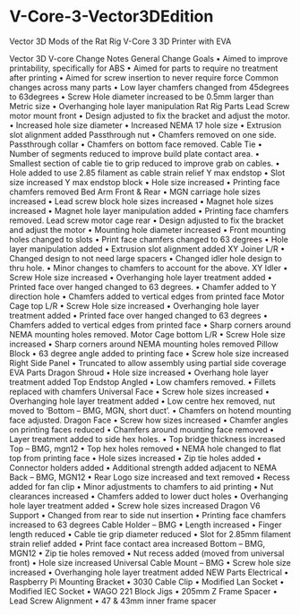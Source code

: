# V-Core-3-Vector3DEdition
Vector 3D Mods of the Rat Rig V-Core 3 3D Printer with EVA

Vector 3D V-core Change Notes
General Change Goals
•	Aimed to improve printability, specifically for ABS
•	Aimed for parts to require no treatment after printing
•	Aimed for screw insertion to never require force
Common changes across many parts
•	Low layer chamfers changed from 45degrees to 63degrees
•	Screw Hole diameter increased to be 0.5mm larger than Metric size
•	Overhanging hole layer manipulation 
Rat Rig Parts
Lead Screw motor mount front
•	Design adjusted to fix the bracket and adjust the motor.
•	Increased hole size diameter
•	Increased NEMA 17 hole size
•	Extrusion slot alignment added
Passthrough nut
•	Chamfers removed on one side.
Passthrough collar
•	Chamfers on bottom face removed.
Cable Tie
•	Number of segments reduced to improve build plate contact area.
•	Smallest section of cable tie to grip reduced to improve grab on cables.
•	Hole added to use 2.85 filament as cable strain relief
Y max endstop 
•	Slot size increased
Y max endstop block
•	Hole size increased
•	Printing face chamfers removed
Bed Arm Front & Rear
•	MGN carriage hole sizes increased
•	Lead screw block hole sizes increased
•	Magnet hole sizes increased
•	Magnet hole layer manipulation added
•	Printing face chamfers removed.
Lead screw motor cage rear
•	Design adjusted to fix the bracket and adjust the motor 
•	Mounting hole diameter increased
•	Front mounting holes changed to slots
•	Print face chamfers changed to 63 degrees
•	Hole layer manipulation added
•	Extrusion slot alignment added
XY Joiner L/R
•	Changed design to not need large spacers
•	Changed idler hole design to thru hole.
•	Minor changes to chamfers to account for the above.
XY Idler
•	Screw Hole size increased
•	Overhanging hole layer treatment added
•	Printed face over hanged changed to 63 degrees.
•	Chamfer added to Y direction hole
•	Chamfers added to vertical edges from printed face
Motor Cage top L/R
•	Screw Hole size increased
•	Overhanging hole layer treatment added
•	Printed face over hanged changed to 63 degrees
•	Chamfers added to vertical edges from printed face
•	Sharp corners around NEMA mounting holes removed.
Motor Cage bottom L/R
•	Screw Hole size increased
•	Sharp corners around NEMA mounting holes removed
Pillow Block
•	63 degree angle added to printing face
•	Screw hole size increased
Right Side Panel
•	Truncated to allow assembly using partial side coverage
EVA Parts
Dragon Shroud
•	Hole size increased
•	Overhang hole layer treatment added
Top Endstop Angled
•	Low chamfers removed.
•	Fillets replaced with chamfers
Universal Face
•	Screw hole sizes increased
•	Overhanging hole layer treatment added
•	Low centre hex removed, nut moved to ‘Bottom – BMG, MGN, short duct’.
•	Chamfers on hotend mounting face adjusted.
Dragon Face
•	Screw how sizes increased
•	Chamfer angles on printing faces reduced
•	Chamfers around mounting face removed
•	Layer treatment added to side hex holes.
•	Top bridge thickness increased
Top – BMG, mgn12
•	Top hex holes removed
•	NEMA hole changed to flat top from printing face
•	Hole sizes increased
•	Zip tie holes added
•	Connector holders added
•	Additional strength added adjacent to NEMA
Back – BMG, MGN12
•	Rear Logo size increased and text removed
•	Recess added for fan clip
•	Minor adjustments to chamfers to aid printing
•	Nut clearances increased
•	Chamfers added to lower duct holes
•	Overhanging hole layer treatment added
•	Screw hole sizes increased
Dragon V6 Support
•	Changed from rear to side nut insertion
•	Printing face chamfers increased to 63 degrees
Cable Holder – BMG
•	Length increased
•	Finger length reduced
•	Cable tie grip diameter reduced
•	Slot for 2.85mm filament strain relief added
•	Print face contact area increased
Bottom – BMG, MGN12
•	Zip tie holes removed
•	Nut recess added (moved from universal front)
•	Hole size increased
Universal Cable Mount – BMG
•	Screw hole size increased
•	Overhanging hole layer treatment added
NEW Parts
Electrical
•	Raspberry Pi Mounting Bracket
•	3030 Cable Clip
•	Modified Lan Socket
•	Modified IEC Socket
•	WAGO 221 Block
Jigs
•	205mm Z Frame Spacer
•	Lead Screw Alignment
•	47 & 43mm inner frame spacer
